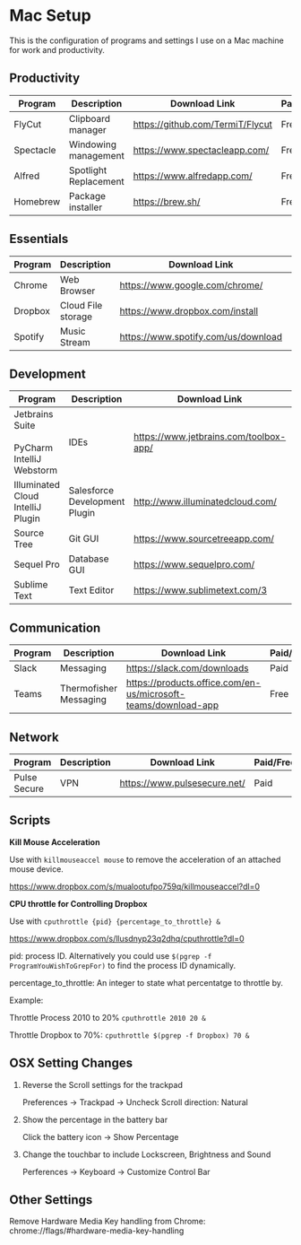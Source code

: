# Mac Setup
This is the configuration of programs and settings I use on a Mac machine for work and productivity. 

## Productivity
| **Program**                                             | **Description**               | **Download Link**                                              | **Paid/Free** |
| ------------------------------------------------------- | ----------------------------- | -------------------------------------------------------------- | ------------- |
| FlyCut                                                  | Clipboard manager             | https://github.com/TermiT/Flycut                               | Free          |
| Spectacle                                               | Windowing management          | https://www.spectacleapp.com/                                  | Free          |
| Alfred                                                  | Spotlight Replacement         | https://www.alfredapp.com/                                     | Free          |
| Homebrew                                                | Package installer             | https://brew.sh/                                               | Free          |

## Essentials
| **Program**                                             | **Description**               | **Download Link**                                              | **Paid/Free** |
| ------------------------------------------------------- | ----------------------------- | -------------------------------------------------------------- | ------------- |
| Chrome                                                  | Web Browser                   | https://www.google.com/chrome/                                 | Free          |
| Dropbox                                                 | Cloud File storage            | https://www.dropbox.com/install                                | Paid          |
| Spotify                                                 | Music Stream                  | https://www.spotify.com/us/download                            | Paid          |


## Development
| **Program**                                             | **Description**               | **Download Link**                                              | **Paid/Free** |
| ------------------------------------------------------- | ----------------------------- | -------------------------------------------------------------- | ------------- |
| Jetbrains Suite <br><br>PyCharm<br>IntelliJ<br>Webstorm | IDEs                          | https://www.jetbrains.com/toolbox-app/                         | Paid          |
| Illuminated Cloud IntelliJ Plugin                       | Salesforce Development Plugin | http://www.illuminatedcloud.com/                               | Paid          |
| Source Tree                                             | Git GUI                       | https://www.sourcetreeapp.com/                                 | Free          |
| Sequel Pro                                              | Database GUI                  | https://www.sequelpro.com/                                     | Free          |
| Sublime Text                                            | Text Editor                   | https://www.sublimetext.com/3                                  | Free          |

## Communication
| **Program**                                             | **Description**               | **Download Link**                                              | **Paid/Free** |
| ------------------------------------------------------- | ----------------------------- | -------------------------------------------------------------- | ------------- |
| Slack                                                   | Messaging                     | https://slack.com/downloads                                    | Paid          |
| Teams                                                   | Thermofisher Messaging        | https://products.office.com/en-us/microsoft-teams/download-app | Free          |

## Network
| **Program**                                             | **Description**               | **Download Link**                                              | **Paid/Free** |
| ------------------------------------------------------- | ----------------------------- | -------------------------------------------------------------- | ------------- |
| Pulse Secure                                            | VPN                           | https://www.pulsesecure.net/                                   | Paid          |


## Scripts

**Kill Mouse Acceleration**  

Use with `killmouseaccel mouse` to remove the acceleration of an attached mouse device.

https://www.dropbox.com/s/mualootufpo759q/killmouseaccel?dl=0


**CPU throttle for Controlling Dropbox**  

Use with `cputhrottle {pid} {percentage_to_throttle} &`  

https://www.dropbox.com/s/llusdnyp23q2dhq/cputhrottle?dl=0  

   pid: process ID. Alternatively you could use `$(pgrep -f ProgramYouWishToGrepFor)` to find the process ID dynamically.  

   percentage_to_throttle: An integer to state what percentatge to throttle by.  

   Example:  

   Throttle Process 2010 to 20% `cputhrottle 2010 20 &`  

   Throttle Dropbox to 70%: `cputhrottle $(pgrep -f Dropbox) 70 &`  



## OSX Setting Changes

1. Reverse the Scroll settings for the trackpad

   Preferences -> Trackpad -> Uncheck Scroll direction: Natural
2. Show the percentage in the battery bar

   Click the battery icon -> Show Percentage
3. Change the touchbar to include Lockscreen, Brightness and Sound

   Perferences -> Keyboard -> Customize Control Bar
   
   
## Other Settings   

Remove Hardware Media Key handling from Chrome: chrome://flags/#hardware-media-key-handling
